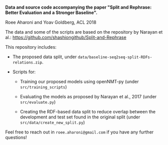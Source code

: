 **Data and source code accompanying the paper "Split and Rephrase: Better Evaluation and a Stronger Baseline".**

Roee Aharoni and Yoav Goldberg, ACL 2018 

The data and some of the scripts are based on the repository by Narayan et al.: https://github.com/shashiongithub/Split-and-Rephrase

This repository includes: 

- The proposed data split, under `data/baseline-seq2seq-split-RDFs-relations.zip`.

- Scripts for: 

  - Training our proposed models using openNMT-py (under `src/training_scripts`)

  - Evaluating the models as proposed by Narayan et al., 2017 (under `src/evaluate.py`)

  - Creating the RDF-based data split to reduce overlap between the development and test set found in the original split (under `src/data/create_new_split.py`)

Feel free to reach out in `roee.aharoni@gmail.com` if you have any further questions! 